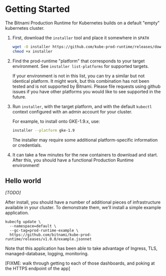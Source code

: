 # Getting Started

The Bitnami Production Runtime for Kubernetes builds on a default
"empty" kubernetes cluster.

1. First, download the `installer` tool and place it somewhere in `$PATH`

   ```sh
   wget -O installer https://github.com/kube-prod-runtime/releases/download/v0.0.1/installer-linux-amd64
   chmod +x installer
   ```

1. Find the prod-runtime "platform" that corresponds to your target
   environment.  See `installer list-platforms` for supported
   targets.

   If your environment is not in this list, you can try a similar but
   not identical platform.  It might work, but this combination has
   not been tested and is not supported by Bitnami.  Please file
   requests using github issues if you have other platforms you would
   like to see supported in the future.

1. Run `installer`, with the target platform, and with the default
   `kubectl` context configured with an admin account for your
   cluster.

   For example, to install onto GKE-1.9.x, use:
   ```sh
   installer --platform gke-1.9
   ```

   The installer may require some additional platform-specific
   information or credentials.

1. It can take a few minutes for the new containers to download and
   start.  After this, you should have a functional Production Runtime
   environment!

## Hello world

*[TODO]*

After install, you should have a number of additional pieces of
infrastructure available in your cluster.  To demonstrate them, we'll
install a simple example application.

```
kubecfg update \
  --namespace=default \
  --gc-tag=prod-runtime-example \
  https://github.com/bitnami/kube-prod-runtime/releases/v1.0.0/example.jsonnet
```

Note that this application has been able to take advantage of Ingress,
TLS, managed-database, logging, monitoring.

[FIXME: walk through getting to each of those dashboards, and poking
at the HTTPS endpoint of the app]
